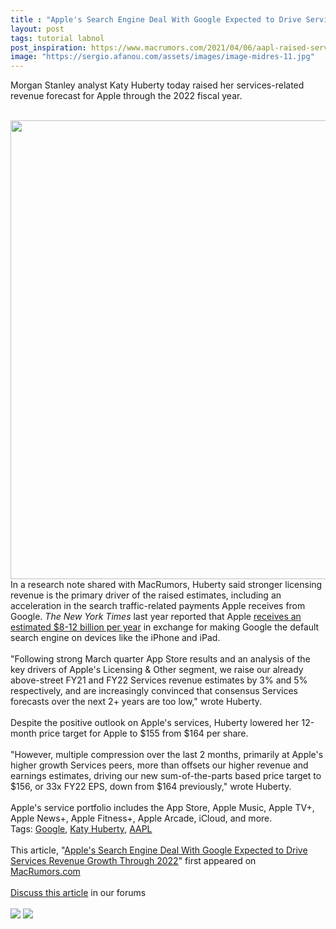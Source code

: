 ```yaml
---
title : "Apple's Search Engine Deal With Google Expected to Drive Services Revenue Growth Through 2022"
layout: post
tags: tutorial labnol
post_inspiration: https://www.macrumors.com/2021/04/06/aapl-raised-services-revenue-forecast/
image: "https://sergio.afanou.com/assets/images/image-midres-11.jpg"
---
```


Morgan Stanley analyst Katy Huberty today raised her services-related revenue forecast for Apple through the 2022 fiscal year.
<br/>

<br/>
<img src="https://images.macrumors.com/article-new/2020/04/applegoogle.jpg" alt="" width="1306" height="734" class="aligncenter size-full wp-image-736930" />
<br/>
In a research note shared with MacRumors, Huberty said stronger licensing revenue is the primary driver of the raised estimates, including an acceleration in the search traffic-related payments Apple receives from Google. <em>The New York Times</em> last year reported that Apple <a href="https://www.macrumors.com/2020/10/25/google-apple-search-default-8-12-billion/">receives an estimated &#36;8-12 billion per year</a> in exchange for making Google the default search engine on devices like the iPhone and iPad.
<br/>

<br/>
"Following strong March quarter App Store results and an analysis of the key drivers of Apple's Licensing & Other segment, we raise our already above-street FY21 and FY22 Services revenue estimates by 3% and 5% respectively, and are increasingly convinced that consensus Services forecasts over the next 2+ years are too low," wrote Huberty.
<br/>

<br/>
Despite the positive outlook on Apple's services, Huberty lowered her 12-month price target for Apple to &#36;155 from &#36;164 per share.
<br/>

<br/>
"However, multiple compression over the last 2 months, primarily at Apple's higher growth Services peers, more than offsets our higher revenue and earnings estimates, driving our new sum-of-the-parts based price target to &#36;156, or 33x FY22 EPS, down from &#36;164 previously," wrote Huberty.
<br/>

<br/>
Apple's service portfolio includes the App Store, Apple Music, Apple TV+, Apple News+, Apple Fitness+, Apple Arcade, iCloud, and more.<div class="linkback">Tags: <a href="https://www.macrumors.com/guide/google/">Google</a>, <a href="https://www.macrumors.com/guide/katy-huberty/">Katy Huberty</a>, <a href="https://www.macrumors.com/guide/aapl/">AAPL</a></div><br/>This article, &quot;<a href="https://www.macrumors.com/2021/04/06/aapl-raised-services-revenue-forecast/">Apple&#039;s Search Engine Deal With Google Expected to Drive Services Revenue Growth Through 2022</a>&quot; first appeared on <a href="https://www.macrumors.com">MacRumors.com</a><br/><br/><a href="https://forums.macrumors.com/threads/apples-search-engine-deal-with-google-expected-to-drive-services-revenue-growth-through-2022.2290799/">Discuss this article</a> in our forums<br/><br/><div class="feedflare">
<a href="http://feeds.macrumors.com/~ff/MacRumors-All?a=E_ToKbUrBgk:fp3qxPx_5Ec:6W8y8wAjSf4"><img src="http://feeds.feedburner.com/~ff/MacRumors-All?d=6W8y8wAjSf4" border="0"></img></a> <a href="http://feeds.macrumors.com/~ff/MacRumors-All?a=E_ToKbUrBgk:fp3qxPx_5Ec:qj6IDK7rITs"><img src="http://feeds.feedburner.com/~ff/MacRumors-All?d=qj6IDK7rITs" border="0"></img></a>
</div><img src="http://feeds.feedburner.com/~r/MacRumors-All/~4/E_ToKbUrBgk" height="1" width="1" alt=""/>